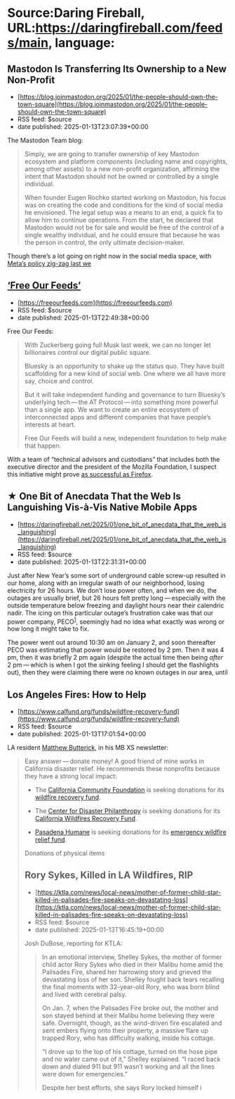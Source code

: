 # Source:Daring Fireball, URL:https://daringfireball.com/feeds/main, language:

## Mastodon Is Transferring Its Ownership to a New Non-Profit
 - [https://blog.joinmastodon.org/2025/01/the-people-should-own-the-town-square](https://blog.joinmastodon.org/2025/01/the-people-should-own-the-town-square)
 - RSS feed: $source
 - date published: 2025-01-13T23:07:39+00:00

<p>The Mastodon Team blog:</p>

<blockquote>
  <p>Simply, we are going to transfer ownership of key Mastodon
ecosystem and platform components (including name and copyrights,
among other assets) to a new non-profit organization, affirming
the intent that Mastodon should not be owned or controlled by a
single individual.</p>

<p>When founder Eugen Rochko started working on Mastodon, his focus
was on creating the code and conditions for the kind of social
media he envisioned. The legal setup was a means to an end, a
quick fix to allow him to continue operations. From the start, he
declared that Mastodon would not be for sale and would be free of
the control of a single wealthy individual, and he could ensure
that because he was the person in control, the only ultimate
decision-maker.</p>
</blockquote>

<p>Though there’s a lot going on right now in the social media space, with <a href="https://daringfireball.net/2025/01/meta_zuck_content_moderation_zig_zag">Meta’s policy zig-zag last we

## ‘Free Our Feeds’
 - [https://freeourfeeds.com](https://freeourfeeds.com)
 - RSS feed: $source
 - date published: 2025-01-13T22:49:38+00:00

<p>Free Our Feeds:</p>

<blockquote>
  <p>With Zuckerberg going full Musk last week, we can no longer let
billionaires control our digital public square.</p>

<p>Bluesky is an opportunity to shake up the status quo. They have
built scaffolding for a new kind of social web. One where we all
have more say, choice and control.</p>

<p>But it will take independent funding and governance to turn
Bluesky’s underlying tech — the AT Protocol — into something
more powerful than a single app. We want to create an entire
ecosystem of interconnected apps and different companies that have
people’s interests at heart.</p>

<p>Free Our Feeds will build a new, independent foundation to help
make that happen.</p>
</blockquote>

<p>With a team of “technical advisors and custodians” that includes both the executive director and the president of the Mozilla Foundation, I suspect this initiative might prove <a href="https://gs.statcounter.com/browser-market-share">as successful as Firefox</a>.</p>

<div>

## ★ One Bit of Anecdata That the Web Is Languishing Vis-à-Vis Native Mobile Apps
 - [https://daringfireball.net/2025/01/one_bit_of_anecdata_that_the_web_is_languishing](https://daringfireball.net/2025/01/one_bit_of_anecdata_that_the_web_is_languishing)
 - RSS feed: $source
 - date published: 2025-01-13T22:31:31+00:00

<p>Just after New Year’s some sort of underground cable screw-up resulted in our home, along with an irregular swath of our neighborhood, losing electricity for 26 hours. We don’t lose power often, and when we do, the outages are usually brief, but 26 hours felt pretty long — especially with the outside temperature below freezing and daylight hours near their calendric nadir. The icing on this particular outage’s frustration cake was that our power company, PECO<sup id="fnr1-2025-01-13"><a href="#fn1-2025-01-13">1</a></sup>, seemingly had no idea what exactly was wrong or how long it might take to fix.</p>

<p>The power went out around 10:30 am on January 2, and soon thereafter PECO was estimating that power would be restored by 2 pm. Then it was 4 pm, then it was briefly 2 pm again (despite the actual time then being <em>after</em> 2 pm — which is when I got the sinking feeling I should get the flashlights out), then they were claiming there were no known outages in our area, until 

## Los Angeles Fires: How to Help
 - [https://www.calfund.org/funds/wildfire-recovery-fund](https://www.calfund.org/funds/wildfire-recovery-fund)
 - RSS feed: $source
 - date published: 2025-01-13T17:01:54+00:00

<p>LA resident <a href="https://matthewbutterick.com/">Matthew Butterick</a>, in his MB XS newsletter:</p>

<blockquote>
  <p>Easy answer — donate money! A good friend of mine works in
California disaster relief. He recommends these nonprofits because
they have a strong local impact:</p>

<ul>
<li><p>The <a href="https://www.calfund.org/">California Community Foundation</a> is seeking donations for
its <a href="https://www.calfund.org/funds/wildfire-recovery-fund/">wildfire recovery fund</a>.</p></li>
<li><p>The <a href="https://disasterphilanthropy.org/">Center for Disaster Philanthropy</a> is seeking donations for
its <a href="https://disasterphilanthropy.org/funds/cdp-california-wildfires-recovery-fund/">California Wildfires Recovery Fund</a>.</p></li>
<li><p><a href="https://pasadenahumane.org/">Pasadena Humane</a> is seeking donations for its <a href="https://give.pasadenahumane.org/give/654134/">emergency
wildfire relief fund</a>.</p></li>
</ul>

<p>Donations of physical items 

## Rory Sykes, Killed in LA Wildfires, RIP
 - [https://ktla.com/news/local-news/mother-of-former-child-star-killed-in-palisades-fire-speaks-on-devastating-loss](https://ktla.com/news/local-news/mother-of-former-child-star-killed-in-palisades-fire-speaks-on-devastating-loss)
 - RSS feed: $source
 - date published: 2025-01-13T16:45:19+00:00

<p>Josh DuBose, reporting for KTLA:</p>

<blockquote>
  <p>In an emotional interview, Shelley Sykes, the mother of former
child actor Rory Sykes who died in their Malibu home amid the
Palisades Fire, shared her harrowing story and grieved the
devastating loss of her son. Shelley fought back tears recalling
the final moments with 32-year-old Rory, who was born blind and
lived with cerebral palsy.</p>

<p>On Jan. 7, when the Palisades Fire broke out, the mother and son
stayed behind at their Malibu home believing they were safe.
Overnight, though, as the wind-driven fire escalated and sent
embers flying onto their property, a massive flare up trapped
Rory, who has difficulty walking, inside his cottage.</p>

<p>“I drove up to the top of his cottage, turned on the hose pipe and
no water came out of it,” Shelley explained. “I raced back down
and dialed 911 but 911 wasn’t working and all the lines were down
for emergencies.”</p>

<p>Despite her best efforts, she says Rory locked himself i

